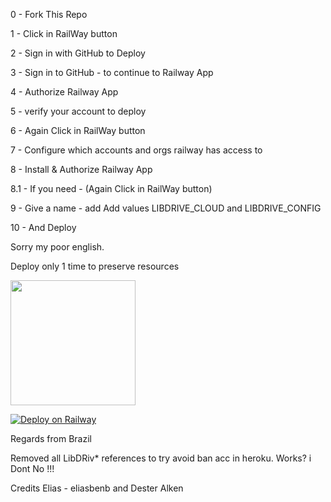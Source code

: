 
0 - Fork This Repo

1 - Click in  RailWay button

2 - Sign in with GitHub to Deploy

3 - Sign in to GitHub - to continue to Railway App

4 - Authorize  Railway App

5 - verify your account to deploy

6 - Again Click in  RailWay button

7 - Configure which accounts and orgs railway has access to

8 - Install & Authorize Railway App

8.1 - If you need - (Again Click in  RailWay button)

9 - Give a name - add Add values LIBDRIVE_CLOUD  and LIBDRIVE_CONFIG 

10 - And Deploy

Sorry my poor english.

Deploy only 1 time to preserve resources

<!---
ss-iptv/ss-iptv is a ✨ special ✨ repository because its `README.md` (this file) appears on your GitHub profile.
You can click the Preview link to take a look at your changes.
--->
<p align="left">
  <a href="https://heroku.com/deploy?template=elthondsaraujo/railway-drive">
    <img src="https://img.shields.io/badge/Deploy%20To%20Heroku-bluet?style=for-the-badge&logo=heroku" width="200" />
  </a>
</p>

[![Deploy on Railway](https://railway.app/button.svg)](https://railway.app/new/template?template=https%3A%2F%2Fgithub.com%2Felthondsaraujo%2Frailway-drive&envs=LIBDRIVE_CLOUD%2CLIBDRIVE_CONFIG&LIBDRIVE_CLOUDDesc=The+ID+of+any+empty+Google+Drive+folder.+This+folder+will+be+used+to+store+the+config+and+metadata+generated+by+libDrive&LIBDRIVE_CONFIGDesc=Create+this+through+the+config+generator%3A+https%3A%2F%2Fconfig.libdrive.tk.+Make+sure+to+read+the+meaning+of+each+variable+on+the+wiki%3A+https%3A%2F%2Fgithub.com%2FlibDrive%2FlibDrive%2Fwiki%2FConfig)

Regards from Brazil

Removed all LibDRiv* references  to try avoid ban acc in heroku. Works? i Dont No !!!

Credits Elias - eliasbenb and Dester Alken
